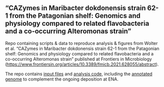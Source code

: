 ## “CAZymes in Maribacter dokdonensis strain 62-1 from the Patagonian shelf: Genomics and physiology compared to related flavobacteria and a co-occurring Alteromonas strain”

Repo containing scripts & data to reproduce analysis & figures from Wolter et al. “CAZymes in Maribacter dokdonensis strain 62-1 from the Patagonian shelf: Genomics and physiology compared to related flavobacteria and a co-occurring Alteromonas strain” published at Frontiers in Microbiology (https://www.frontiersin.org/articles/10.3389/fmicb.2021.628055/abstract).

The repo contains [input files](./data) and [analysis code](./code), including the [annotated genome](./data/Maribacter621.gb) to complement the ongoing deposition at ENA.
